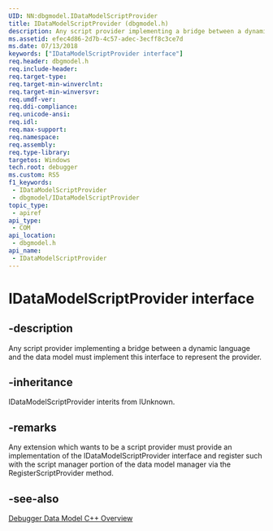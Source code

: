 ```yaml
---
UID: NN:dbgmodel.IDataModelScriptProvider
title: IDataModelScriptProvider (dbgmodel.h)
description: Any script provider implementing a bridge between a dynamic language and the data model must implement this interface to represent the provider.
ms.assetid: efec4d86-2d7b-4c57-adec-3ecff8c3ce7d
ms.date: 07/13/2018
keywords: ["IDataModelScriptProvider interface"]
req.header: dbgmodel.h
req.include-header: 
req.target-type: 
req.target-min-winverclnt: 
req.target-min-winversvr: 
req.umdf-ver: 
req.ddi-compliance: 
req.unicode-ansi: 
req.idl: 
req.max-support: 
req.namespace: 
req.assembly: 
req.type-library: 
targetos: Windows
tech.root: debugger
ms.custom: RS5
f1_keywords:
 - IDataModelScriptProvider
 - dbgmodel/IDataModelScriptProvider
topic_type:
 - apiref
api_type:
 - COM
api_location:
 - dbgmodel.h
api_name:
 - IDataModelScriptProvider
---
```


# IDataModelScriptProvider interface


## -description

Any script provider implementing a bridge between a dynamic language and the data model must implement this interface to represent the provider.

## -inheritance

IDataModelScriptProvider interits from IUnknown.

## -remarks

Any extension which wants to be a script provider must provide an implementation of the IDataModelScriptProvider interface and register such with the script manager portion of the data model manager via the RegisterScriptProvider method.

## -see-also

[Debugger Data Model C++ Overview](/windows-hardware/drivers/debugger/data-model-cpp-overview)